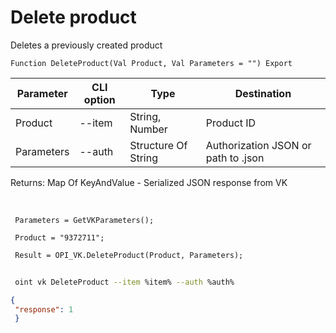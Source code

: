 ﻿---
sidebar_position: 6
---

# Delete product
 Deletes a previously created product



`Function DeleteProduct(Val Product, Val Parameters = "") Export`

 | Parameter | CLI option | Type | Destination |
 |-|-|-|-|
 | Product | --item | String, Number | Product ID |
 | Parameters | --auth | Structure Of String | Authorization JSON or path to .json |

 
 Returns: Map Of KeyAndValue - Serialized JSON response from VK

<br/>




```bsl title="Code example"
 Parameters = GetVKParameters();
 
 Product = "9372711";
 
 Result = OPI_VK.DeleteProduct(Product, Parameters);
```
	


```sh title="CLI command example"
 
 oint vk DeleteProduct --item %item% --auth %auth%

```

```json title="Result"
{
 "response": 1
 }
```
